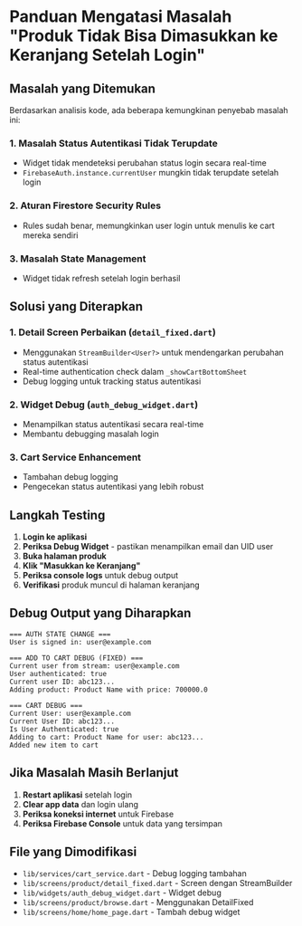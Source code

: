 # Panduan Mengatasi Masalah "Produk Tidak Bisa Dimasukkan ke Keranjang Setelah Login"

## Masalah yang Ditemukan

Berdasarkan analisis kode, ada beberapa kemungkinan penyebab masalah ini:

### 1. **Masalah Status Autentikasi Tidak Terupdate**
- Widget tidak mendeteksi perubahan status login secara real-time
- `FirebaseAuth.instance.currentUser` mungkin tidak terupdate setelah login

### 2. **Aturan Firestore Security Rules**
- Rules sudah benar, memungkinkan user login untuk menulis ke cart mereka sendiri

### 3. **Masalah State Management**
- Widget tidak refresh setelah login berhasil

## Solusi yang Diterapkan

### 1. **Detail Screen Perbaikan (`detail_fixed.dart`)**
- Menggunakan `StreamBuilder<User?>` untuk mendengarkan perubahan status autentikasi
- Real-time authentication check dalam `_showCartBottomSheet`
- Debug logging untuk tracking status autentikasi

### 2. **Widget Debug (`auth_debug_widget.dart`)**
- Menampilkan status autentikasi secara real-time
- Membantu debugging masalah login

### 3. **Cart Service Enhancement**
- Tambahan debug logging
- Pengecekan status autentikasi yang lebih robust

## Langkah Testing

1. **Login ke aplikasi**
2. **Periksa Debug Widget** - pastikan menampilkan email dan UID user
3. **Buka halaman produk** 
4. **Klik "Masukkan ke Keranjang"**
5. **Periksa console logs** untuk debug output
6. **Verifikasi** produk muncul di halaman keranjang

## Debug Output yang Diharapkan

```
=== AUTH STATE CHANGE ===
User is signed in: user@example.com

=== ADD TO CART DEBUG (FIXED) ===
Current user from stream: user@example.com
User authenticated: true
Current user ID: abc123...
Adding product: Product Name with price: 700000.0

=== CART DEBUG ===
Current User: user@example.com
Current User ID: abc123...
Is User Authenticated: true
Adding to cart: Product Name for user: abc123...
Added new item to cart
```

## Jika Masalah Masih Berlanjut

1. **Restart aplikasi** setelah login
2. **Clear app data** dan login ulang
3. **Periksa koneksi internet** untuk Firebase
4. **Periksa Firebase Console** untuk data yang tersimpan

## File yang Dimodifikasi

- `lib/services/cart_service.dart` - Debug logging tambahan
- `lib/screens/product/detail_fixed.dart` - Screen dengan StreamBuilder
- `lib/widgets/auth_debug_widget.dart` - Widget debug
- `lib/screens/product/browse.dart` - Menggunakan DetailFixed
- `lib/screens/home/home_page.dart` - Tambah debug widget
